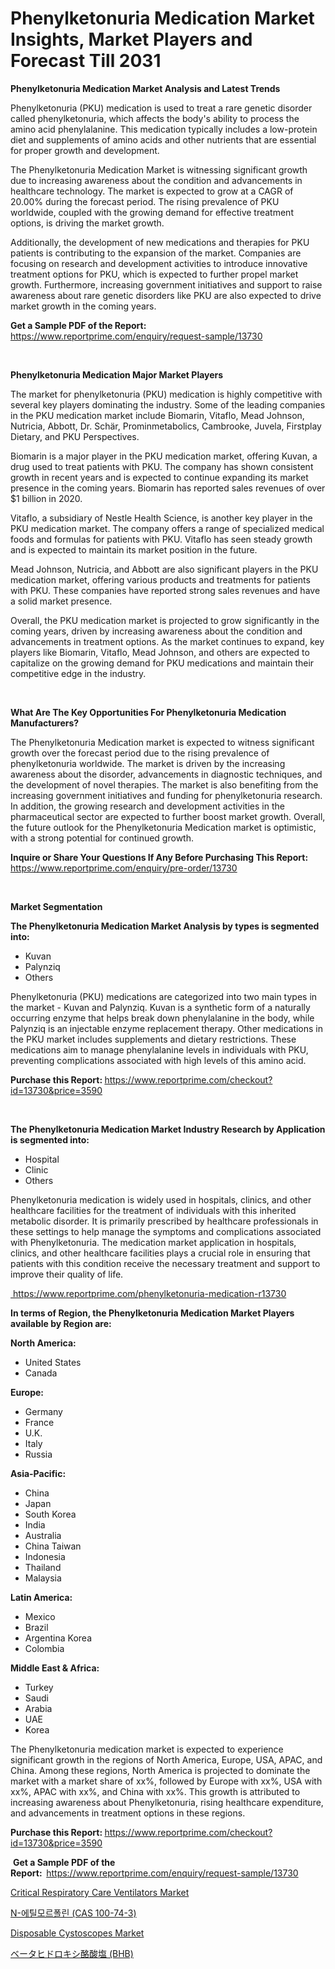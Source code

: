 <p><h1>Phenylketonuria Medication Market Insights, Market Players and Forecast Till 2031</h1></p><p><strong>Phenylketonuria Medication Market Analysis and Latest Trends</strong></p>
<p><p>Phenylketonuria (PKU) medication is used to treat a rare genetic disorder called phenylketonuria, which affects the body's ability to process the amino acid phenylalanine. This medication typically includes a low-protein diet and supplements of amino acids and other nutrients that are essential for proper growth and development.</p><p>The Phenylketonuria Medication Market is witnessing significant growth due to increasing awareness about the condition and advancements in healthcare technology. The market is expected to grow at a CAGR of 20.00% during the forecast period. The rising prevalence of PKU worldwide, coupled with the growing demand for effective treatment options, is driving the market growth.</p><p>Additionally, the development of new medications and therapies for PKU patients is contributing to the expansion of the market. Companies are focusing on research and development activities to introduce innovative treatment options for PKU, which is expected to further propel market growth. Furthermore, increasing government initiatives and support to raise awareness about rare genetic disorders like PKU are also expected to drive market growth in the coming years.</p></p>
<p><strong>Get a Sample PDF of the Report:&nbsp;</strong> <a href="https://www.reportprime.com/enquiry/request-sample/13730">https://www.reportprime.com/enquiry/request-sample/13730</a></p>
<p>&nbsp;</p>
<p><strong>Phenylketonuria Medication Major Market Players</strong></p>
<p><p>The market for phenylketonuria (PKU) medication is highly competitive with several key players dominating the industry. Some of the leading companies in the PKU medication market include Biomarin, Vitaflo, Mead Johnson, Nutricia, Abbott, Dr. Schär, Prominmetabolics, Cambrooke, Juvela, Firstplay Dietary, and PKU Perspectives.</p><p>Biomarin is a major player in the PKU medication market, offering Kuvan, a drug used to treat patients with PKU. The company has shown consistent growth in recent years and is expected to continue expanding its market presence in the coming years. Biomarin has reported sales revenues of over $1 billion in 2020.</p><p>Vitaflo, a subsidiary of Nestle Health Science, is another key player in the PKU medication market. The company offers a range of specialized medical foods and formulas for patients with PKU. Vitaflo has seen steady growth and is expected to maintain its market position in the future.</p><p>Mead Johnson, Nutricia, and Abbott are also significant players in the PKU medication market, offering various products and treatments for patients with PKU. These companies have reported strong sales revenues and have a solid market presence.</p><p>Overall, the PKU medication market is projected to grow significantly in the coming years, driven by increasing awareness about the condition and advancements in treatment options. As the market continues to expand, key players like Biomarin, Vitaflo, Mead Johnson, and others are expected to capitalize on the growing demand for PKU medications and maintain their competitive edge in the industry.</p></p>
<p>&nbsp;</p>
<p><strong>What Are The Key Opportunities For Phenylketonuria Medication Manufacturers?</strong></p>
<p><p>The Phenylketonuria Medication market is expected to witness significant growth over the forecast period due to the rising prevalence of phenylketonuria worldwide. The market is driven by the increasing awareness about the disorder, advancements in diagnostic techniques, and the development of novel therapies. The market is also benefiting from the increasing government initiatives and funding for phenylketonuria research. In addition, the growing research and development activities in the pharmaceutical sector are expected to further boost market growth. Overall, the future outlook for the Phenylketonuria Medication market is optimistic, with a strong potential for continued growth.</p></p>
<p><strong>Inquire or Share Your Questions If Any Before Purchasing This Report:</strong> <a href="https://www.reportprime.com/enquiry/pre-order/13730">https://www.reportprime.com/enquiry/pre-order/13730</a></p>
<p>&nbsp;</p>
<p><strong>Market Segmentation</strong></p>
<p><strong>The Phenylketonuria Medication Market Analysis by types is segmented into:</strong></p>
<p><ul><li>Kuvan</li><li>Palynziq</li><li>Others</li></ul></p>
<p><p>Phenylketonuria (PKU) medications are categorized into two main types in the market - Kuvan and Palynziq. Kuvan is a synthetic form of a naturally occurring enzyme that helps break down phenylalanine in the body, while Palynziq is an injectable enzyme replacement therapy. Other medications in the PKU market includes supplements and dietary restrictions. These medications aim to manage phenylalanine levels in individuals with PKU, preventing complications associated with high levels of this amino acid.</p></p>
<p><strong>Purchase this Report:&nbsp;</strong><a href="https://www.reportprime.com/checkout?id=13730&price=3590">https://www.reportprime.com/checkout?id=13730&price=3590</a></p>
<p>&nbsp;</p>
<p><strong>The Phenylketonuria Medication Market Industry Research by Application is segmented into:</strong></p>
<p><ul><li>Hospital</li><li>Clinic</li><li>Others</li></ul></p>
<p><p>Phenylketonuria medication is widely used in hospitals, clinics, and other healthcare facilities for the treatment of individuals with this inherited metabolic disorder. It is primarily prescribed by healthcare professionals in these settings to help manage the symptoms and complications associated with Phenylketonuria. The medication market application in hospitals, clinics, and other healthcare facilities plays a crucial role in ensuring that patients with this condition receive the necessary treatment and support to improve their quality of life.</p></p>
<p><a href="https://www.reportprime.com/phenylketonuria-medication-r13730">&nbsp;https://www.reportprime.com/phenylketonuria-medication-r13730</a></p>
<p><strong>In terms of Region, the Phenylketonuria Medication Market Players available by Region are:</strong></p>
<p>
    <p> <strong> North America: </strong>
        <ul>
            <li>United States</li>
            <li>Canada</li>
        </ul>
        </p> 
    <p> <strong> Europe: </strong>
        <ul>
            <li>Germany</li>
            <li>France</li>
            <li>U.K.</li>
            <li>Italy</li>
            <li>Russia</li>
        </ul>
        </p> 
    <p> <strong> Asia-Pacific: </strong>
        <ul>
            <li>China</li>
            <li>Japan</li>
            <li>South Korea</li>
            <li>India</li>
            <li>Australia</li>
            <li>China Taiwan</li>
            <li>Indonesia</li>
            <li>Thailand</li>
            <li>Malaysia</li>
        </ul>
        </p> 
    <p> <strong> Latin America: </strong>
        <ul>
            <li>Mexico</li>
            <li>Brazil</li>
            <li>Argentina Korea</li>
            <li>Colombia</li>
        </ul>
        </p> 
    <p> <strong> Middle East & Africa: </strong>
        <ul>
            <li>Turkey</li>
            <li>Saudi</li>
            <li>Arabia</li>
            <li>UAE</li>
            <li>Korea</li>
        </ul>
    </p>
    </p>
<p><p>The Phenylketonuria medication market is expected to experience significant growth in the regions of North America, Europe, USA, APAC, and China. Among these regions, North America is projected to dominate the market with a market share of xx%, followed by Europe with xx%, USA with xx%, APAC with xx%, and China with xx%. This growth is attributed to increasing awareness about Phenylketonuria, rising healthcare expenditure, and advancements in treatment options in these regions.</p></p>
<p><strong>Purchase this Report: </strong><a href="https://www.reportprime.com/checkout?id=13730&price=3590">https://www.reportprime.com/checkout?id=13730&price=3590</a></p>
<p>&nbsp;<strong>Get a Sample PDF of the Report:&nbsp;&nbsp;</strong><a href="https://www.reportprime.com/enquiry/request-sample/13730">https://www.reportprime.com/enquiry/request-sample/13730</a></p>
<p><strong></strong></p>
<p><p><a href="https://medium.com/@shanierohan_50883/critical-respiratory-care-ventilators-market-forecast-global-market-trends-and-analysis-from-2024-4c5a08fbfd4b">Critical Respiratory Care Ventilators Market</a></p><p><a href="https://github.com/vdhdwjyp90142/Market-Research-Report-List-4/blob/main/9081003107451.md">N-에틸모르폴린 (CAS 100-74-3)</a></p><p><a href="https://medium.com/@rontaybrewer02024/booming-disposable-cystoscopes-market-sector-market-analysis-and-growth-projections-till-2031-d4dad19ebd01">Disposable Cystoscopes Market</a></p><p><a href="https://github.com/sghwr779811674/Market-Research-Report-List-4/blob/main/207286086688.md">ベータヒドロキシ酪酸塩 (BHB)</a></p></p>